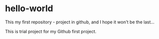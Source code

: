 # hello-world
This my first repository - project in github, and I hope it won't be the last...

This is trial project for my Github first project.

